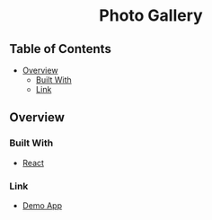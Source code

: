 <!-- Please update value in the {}  -->

<h1 align="center">Photo Gallery</h1>


<!-- TABLE OF CONTENTS -->

## Table of Contents

- [Overview](#overview)
  - [Built With](#built-with)
  - [Link](#link)


<!-- OVERVIEW -->

## Overview


### Built With

<!-- This section should list any major frameworks that you built your project using. Here are a few examples.-->

- [React](https://react.dev/)

### Link
- [Demo App](photo-gallery11.netlify.app)
